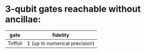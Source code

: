 # 3-qubit gates reachable without ancillae:

| gate | fidelity |
| ---- | -------- |
| Toffoli | 1 (up to numerical precision) |
